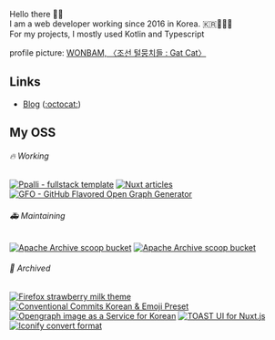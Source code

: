 Hello there 👋🏼 \
I am a web developer working since 2016 in Korea. 🇰🇷👨🏼‍💻 <br />
For my projects, I mostly used Kotlin and Typescript

profile picture: [WONBAM, 〈조선 털뭉치들 : Gat Cat〉](https://www.postype.com/content/post/11613023)

## Links
 - [Blog](https://younggeon.kim) ([:octocat:](https://github.com/dungsil/blog))

## My OSS

###### 🔥 Working
[![Ppalli - fullstack template](https://github-readme-stats.vercel.app/api/pin/?username=dungsil&repo=ppalli)](https://github.com/dungsil/ppalli)
[![Nuxt articles](https://github-readme-stats.vercel.app/api/pin/?username=dungsil&repo=nuxt-articles)](https://github.com/dungsil/nuxt-articles)
[![GFO - GitHub Flavored Open Graph Generator](https://github-readme-stats.vercel.app/api/pin/?username=dungsil&repo=gfo)](https://github.com/dungsil/gfo)

###### 🚑️ Maintaining
[![Apache Archive scoop bucket](https://github-readme-stats.vercel.app/api/pin/?username=dungsil&repo=scoop-apache-archive)](https://github.com/dungsil/scoop-apache-archive)
[![Apache Archive scoop bucket](https://github-readme-stats.vercel.app/api/pin/?username=eyesprotocol&repo=ethereum-validator)](https://github.com/eyesprotocol/ethereum-validator)

###### 🔖 Archived
[![Firefox strawberry milk theme](https://github-readme-stats.vercel.app/api/pin/?username=dungsil&repo=strawberry-milk)](https://github.com/dungsil/strawberry-milk)
[![Conventional Commits Korean & Emoji Preset](https://github-readme-stats.vercel.app/api/pin/?username=dungsil&repo=conventional-changelog-dungsil)](https://github.com/dungsil/conventional-changelog-dungsil)
[![Opengraph image as a Service for Korean](https://github-readme-stats.vercel.app/api/pin/?username=dungsil&repo=og.kyg.kr)](https://github.com/dungsil/og.kyg.kr)
[![TOAST UI for Nuxt.js](https://github-readme-stats.vercel.app/api/pin/?username=tui-nuxt&repo=editor&show_owner=true)](https://github.com/tui-nuxt/editor)
[![Iconify convert format](https://github-readme-stats.vercel.app/api/pin/?username=dungsil&repo=convert-iconify)](https://github.com/dungsil/convert-iconify)

